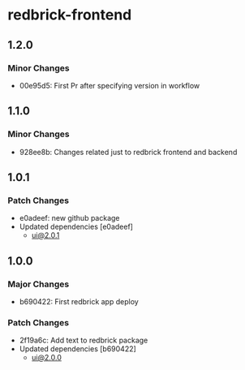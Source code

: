 # redbrick-frontend

## 1.2.0

### Minor Changes

- 00e95d5: First Pr after specifying version in workflow

## 1.1.0

### Minor Changes

- 928ee8b: Changes related just to redbrick frontend and backend

## 1.0.1

### Patch Changes

- e0adeef: new github package
- Updated dependencies [e0adeef]
  - ui@2.0.1

## 1.0.0

### Major Changes

- b690422: First redbrick app deploy

### Patch Changes

- 2f19a6c: Add text to redbrick package
- Updated dependencies [b690422]
  - ui@2.0.0
